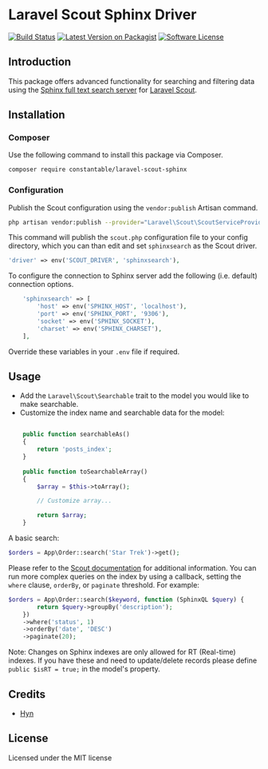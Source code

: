 # Laravel Scout Sphinx Driver

[![Build Status](https://app.travis-ci.com/constantable/laravel-scout-sphinx.svg?branch=master)](https://app.travis-ci.com/constantable/laravel-scout-sphinx)
[![Latest Version on Packagist][ico-version]][link-packagist]
[![Software License][ico-license]](LICENSE)

## Introduction
This package offers advanced functionality for searching and filtering data using the [Sphinx full text search server](http://sphinxsearch.com/) for [Laravel Scout](https://laravel.com/docs/master/scout).

## Installation

### Composer

Use the following command to install this package via Composer.

```bash
composer require constantable/laravel-scout-sphinx
```

### Configuration

Publish the Scout configuration using the `vendor:publish` Artisan command. 

```bash
php artisan vendor:publish --provider="Laravel\Scout\ScoutServiceProvider"
```

This command will publish the `scout.php` configuration file to your config directory, which you can than edit and set `sphinxsearch` as the Scout driver.

```php
'driver' => env('SCOUT_DRIVER', 'sphinxsearch'),
```


To configure the connection to Sphinx server add the following (i.e. default) connection options.

```php
    'sphinxsearch' => [
        'host' => env('SPHINX_HOST', 'localhost'),
        'port' => env('SPHINX_PORT', '9306'),
        'socket' => env('SPHINX_SOCKET'),
        'charset' => env('SPHINX_CHARSET'),
    ],
```

Override these variables in your `.env` file if required.

## Usage

- Add the `Laravel\Scout\Searchable` trait to the model you would like to make searchable. 
- Customize the index name and searchable data for the model:

```php

    public function searchableAs()
    {
        return 'posts_index';
    }
    
    public function toSearchableArray()
    {
        $array = $this->toArray();

        // Customize array...

        return $array;
    }
```

A basic search:

```php 
$orders = App\Order::search('Star Trek')->get();
``` 

Please refer to the [Scout documentation](https://laravel.com/docs/master/scout#searching) for additional information. You can run more complex queries on the index by using a callback, setting the `where` clause, `orderBy`, or `paginate` threshold. For example:

```php
$orders = App\Order::search($keyword, function (SphinxQL $query) {
        return $query->groupBy('description');
    })            
    ->where('status', 1)
    ->orderBy('date', 'DESC')
    ->paginate(20);
``` 

Note: Changes on Sphinx indexes are only allowed for RT (Real-time) indexes. If you have these and need to update/delete records please define `public $isRT = true;` in the model's property. 

## Credits
- [Hyn](https://github.com/hyn)

## License

Licensed under the MIT license

[ico-version]: https://img.shields.io/packagist/v/constantable/laravel-scout-sphinx.svg?style=flat
[ico-license]: https://img.shields.io/badge/license-MIT-brightgreen.svg?style=flat
[link-packagist]: https://packagist.org/packages/constantable/laravel-scout-sphinx
